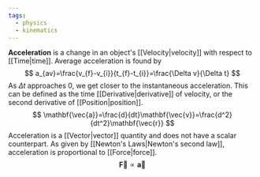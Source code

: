 ```yaml
---
tags:
  - physics
  - kinematics
---
```

**Acceleration** is a change in an object's [[Velocity|velocity]] with respect to [[Time|time]]. Average acceleration is found by
$$
a_{av}=\frac{v_{f}-v_{i}}{t_{f}-t_{i}}=\frac{\Delta v}{\Delta t}
$$
As $\Delta t$ approaches $0$, we get closer to the instantaneous acceleration. This can be defined as the time [[Derivative|derivative]] of velocity, or the second derivative of [[Position|position]].
$$
\mathbf{\vec{a}}=\frac{d}{dt}\mathbf{\vec{v}}=\frac{d^2}{dt^2}\mathbf{\vec{r}}
$$
Acceleration is a [[Vector|vector]] quantity and does not have a scalar counterpart. As given by [[Newton's Laws|Newton's second law]], acceleration is proportional to [[Force|force]].
$$
\mathbf{\vec{F}}\propto \mathbf{\vec{a}}
$$